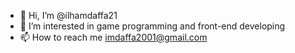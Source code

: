 - 👋 Hi, I’m @ilhamdaffa21
- 👀 I’m interested in game programming and front-end developing
- 📫 How to reach me imdaffa2001@gmail.com

<!---
ilhamdaffa21/ilhamdaffa21 is a ✨ special ✨ repository because its `README.md` (this file) appears on your GitHub profile.
You can click the Preview link to take a look at your changes.
--->
